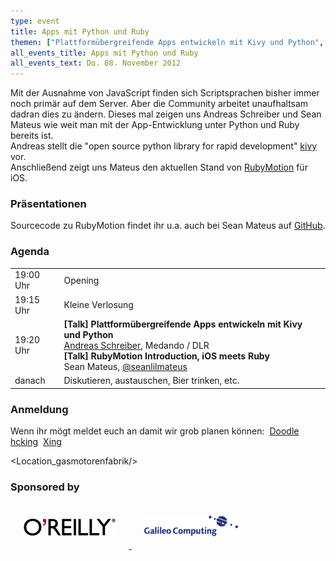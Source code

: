 ```yaml
---
type: event
title: Apps mit Python und Ruby
themen: ["Plattformübergreifende Apps entwickeln mit Kivy und Python", "RubyMotion Introduction, iOS meets Ruby"]
all_events_title: Apps mit Python und Ruby
all_events_text: Do. 08. November 2012
---
```


Mit der Ausnahme von JavaScript finden sich Scriptsprachen bisher
immer noch primär auf dem Server.
Aber die Community arbeitet unaufhaltsam dadran dies zu ändern.
Dieses mal zeigen uns Andreas Schreiber und Sean Mateus wie weit man
mit der App-Entwicklung unter Python und Ruby bereits ist.<br/>
Andreas stellt die "open source python library for rapid development"
<a href="https://kivy.org/" target="_blank">kivy</a> vor.<br/>
Anschließend zeigt uns Mateus den aktuellen Stand von
<a href="https://www.rubymotion.com/" target="_blank">RubyMotion</a> für iOS.

### Präsentationen

<script async class="speakerdeck-embed" data-id="9cb621200be80130615912313d09323e" data-ratio="1.33333333333333" src="//speakerdeck.com/assets/embed.js"></script>

<script async class="speakerdeck-embed" data-id="e5decfe00ed10130de471231380938d0" data-ratio="1.72972972972973" src="//speakerdeck.com/assets/embed.js"></script>

Sourcecode zu RubyMotion findet ihr u.a. auch bei Sean Mateus auf <a href="https://github.com/seanlilmateus/">GitHub</a>.

### Agenda

<table>
  <tr>
    <td>19:00 Uhr</td>
    <td>Opening</td>
  </tr>
  <tr>
    <td>19:15 Uhr</td>
    <td>Kleine Verlosung</td>
  </tr>
  <tr>
    <td>19:20 Uhr</td>
    <td>
      <b>[Talk] Plattformübergreifende Apps entwickeln mit Kivy und Python</b><br/>
      <a href="https://andreas-schreiber.net" target="_blank">Andreas Schreiber</a>, Medando / DLR<br/>
      <b>[Talk] RubyMotion Introduction, iOS meets Ruby</b><br/>
      Sean Mateus, <a href="https://twitter.com/seanlilmateus" target="_blank">@seanlilmateus</a>
    </td>
  </tr>
  <tr>
    <td>danach</td>
    <td>Diskutieren, austauschen, Bier trinken, etc.</td>
  </tr>
</table>

### Anmeldung

Wenn ihr mögt meldet euch an damit wir grob planen können:&nbsp;
<a href="https://www.doodle.com/r4pw7hrt3wz8tgy9">Doodle</a>&nbsp;
<a href="https://hcking.de/events/105-mobile-cologne/dates/770">hcking</a>&nbsp;
<a href="https://www.xing.com/events/-1156648">Xing</a>

<Location_gasmotorenfabrik/>

### Sponsored by

<a href="https://www.oreilly.de/" target="_blank">
    <img src="/static/images/oreilly.png" style="width: 150px; padding: 20px;" />
</a>
<a href="https://www.galileocomputing.de/" target="_blank">
    <img src="/static/images/galileocomputing.gif" style="width: 150px; padding: 20px;" />
</a>
